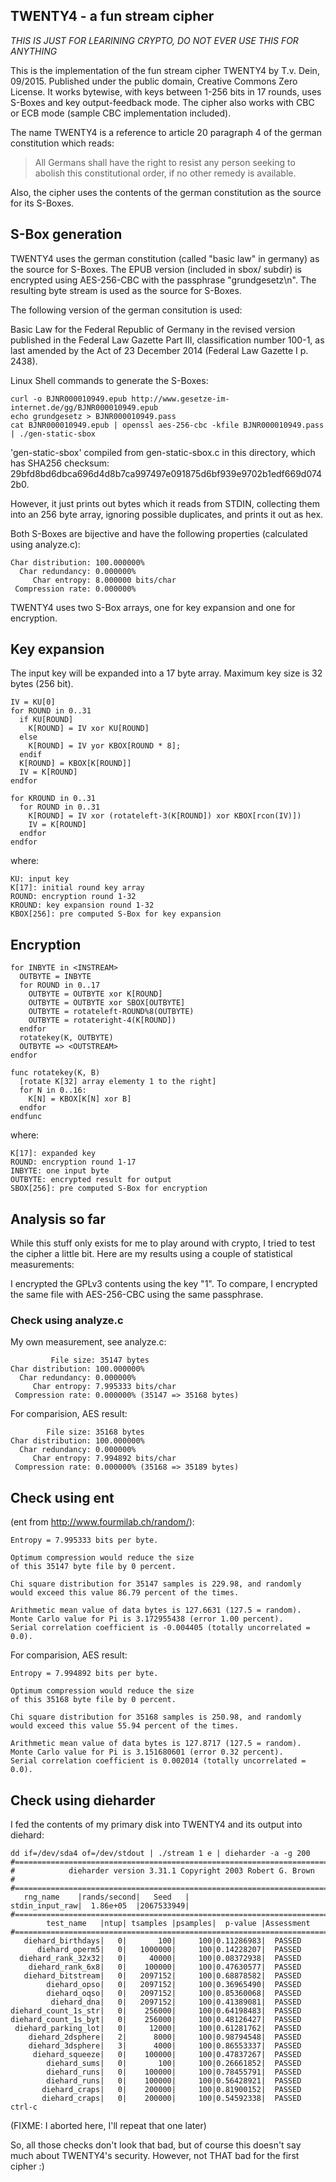 ## TWENTY4 - a fun stream cipher

*THIS IS JUST FOR LEARINING CRYPTO, DO NOT EVER USE THIS FOR ANYTHING*

This is the implementation of the fun stream cipher TWENTY4 by T.v. Dein, 09/2015.
Published under the public domain, Creative Commons Zero License. It works bytewise,
with keys between 1-256 bits in 17 rounds, uses S-Boxes and key output-feedback mode.
The cipher also works with CBC or ECB mode (sample CBC implementation included).

The name TWENTY4 is a reference to article 20 paragraph 4 of the german constitution
which reads:

> All Germans shall have  the right to resist  any person seeking to
> abolish this constitutional order, if no other remedy is available.

Also, the cipher uses the contents of the german constitution as the source for its
S-Boxes.

## S-Box generation

TWENTY4 uses the german constitution (called "basic law" in germany) as
the source for S-Boxes. The EPUB version (included in sbox/ subdir)
is encrypted using AES-256-CBC with the passphrase
"grundgesetz\n". The resulting byte stream is used as the source for
S-Boxes.

The following version of the german consitution is used:

Basic Law for the Federal Republic of Germany in the revised version
published in the Federal Law Gazette Part III, classification number
100-1, as last amended by the Act of 23 December 2014
(Federal Law Gazette I p. 2438).

Linux Shell commands to generate the S-Boxes:

    curl -o BJNR000010949.epub http://www.gesetze-im-internet.de/gg/BJNR000010949.epub
    echo grundgesetz > BJNR000010949.pass
    cat BJNR000010949.epub | openssl aes-256-cbc -kfile BJNR000010949.pass | ./gen-static-sbox

'gen-static-sbox' compiled from gen-static-sbox.c in this directory, which has SHA256
checksum: 29bfd8bd6dbca696d4d8b7ca997497e091875d6bf939e9702b1edf669d0742b0.

However, it just prints out bytes which it reads from STDIN, collecting them into an 256
byte array, ignoring possible duplicates, and prints it out as hex.

Both S-Boxes are bijective and have the following properties (calculated using analyze.c):

    Char distribution: 100.000000%
      Char redundancy: 0.000000%
         Char entropy: 8.000000 bits/char
     Compression rate: 0.000000%

TWENTY4 uses two S-Box arrays, one for key expansion and one for encryption.

## Key expansion

The input key will be expanded into a 17 byte array. Maximum key size is
32 bytes (256 bit).

    IV = KU[0]
    for ROUND in 0..31
      if KU[ROUND]
        K[ROUND] = IV xor KU[ROUND]
      else
        K[ROUND] = IV yor KBOX[ROUND * 8];
      endif
      K[ROUND] = KBOX[K[ROUND]]
      IV = K[ROUND]
    endfor
    
    for KROUND in 0..31
      for ROUND in 0..31
        K[ROUND] = IV xor (rotateleft-3(K[ROUND]) xor KBOX[rcon(IV)])
        IV = K[ROUND]
      endfor
    endfor

where:

    KU: input key
    K[17]: initial round key array
    ROUND: encryption round 1-32
    KROUND: key expansion round 1-32
    KBOX[256]: pre computed S-Box for key expansion

## Encryption

    for INBYTE in <INSTREAM>
      OUTBYTE = INBYTE
      for ROUND in 0..17
        OUTBYTE = OUTBYTE xor K[ROUND]
        OUTBYTE = OUTBYTE xor SBOX[OUTBYTE]
        OUTBYTE = rotateleft-ROUND%8(OUTBYTE)
        OUTBYTE = rotateright-4(K[ROUND])
      endfor
      rotatekey(K, OUTBYTE)
      OUTBYTE => <OUTSTREAM>
    endfor
    
    func rotatekey(K, B)
      [rotate K[32] array elementy 1 to the right]
      for N in 0..16:
        K[N] = KBOX[K[N] xor B]
      endfor
    endfunc
    

where:

    K[17]: expanded key
    ROUND: encryption round 1-17
    INBYTE: one input byte
    OUTBYTE: encrypted result for output
    SBOX[256]: pre computed S-Box for encryption


## Analysis so far

While this stuff only exists for me to play around with
crypto, I tried to test the cipher a little bit. Here are
my results using a couple of statistical measurements:

I encrypted the GPLv3 contents using the key "1". To compare,
I encrypted the same file with AES-256-CBC using the same
passphrase.


### Check using analyze.c

My own measurement, see analyze.c:

             File size: 35147 bytes
    Char distribution: 100.000000%
      Char redundancy: 0.000000%
         Char entropy: 7.995333 bits/char
     Compression rate: 0.000000% (35147 => 35168 bytes)

For comparision, AES result:

            File size: 35168 bytes
    Char distribution: 100.000000%
      Char redundancy: 0.000000%
         Char entropy: 7.994892 bits/char
     Compression rate: 0.000000% (35168 => 35189 bytes)

## Check using ent

(ent from http://www.fourmilab.ch/random/):

    Entropy = 7.995333 bits per byte.
    
    Optimum compression would reduce the size
    of this 35147 byte file by 0 percent.
    
    Chi square distribution for 35147 samples is 229.98, and randomly
    would exceed this value 86.79 percent of the times.
    
    Arithmetic mean value of data bytes is 127.6631 (127.5 = random).
    Monte Carlo value for Pi is 3.172955438 (error 1.00 percent).
    Serial correlation coefficient is -0.004405 (totally uncorrelated = 0.0).

For comparision, AES result:

    Entropy = 7.994892 bits per byte.
    
    Optimum compression would reduce the size
    of this 35168 byte file by 0 percent.
    
    Chi square distribution for 35168 samples is 250.98, and randomly
    would exceed this value 55.94 percent of the times.
    
    Arithmetic mean value of data bytes is 127.8717 (127.5 = random).
    Monte Carlo value for Pi is 3.151680601 (error 0.32 percent).
    Serial correlation coefficient is 0.002014 (totally uncorrelated = 0.0).

## Check using dieharder

I fed the contents of my primary disk into TWENTY4 and its output
into diehard:
    
    dd if=/dev/sda4 of=/dev/stdout | ./stream 1 e | dieharder -a -g 200
    #=============================================================================#
    #            dieharder version 3.31.1 Copyright 2003 Robert G. Brown          #
    #=============================================================================#
       rng_name    |rands/second|   Seed   |
    stdin_input_raw|  1.86e+05  |2067533949|
    #=============================================================================#
            test_name   |ntup| tsamples |psamples|  p-value |Assessment
    #=============================================================================#
       diehard_birthdays|   0|       100|     100|0.11286983|  PASSED  
          diehard_operm5|   0|   1000000|     100|0.14228207|  PASSED  
      diehard_rank_32x32|   0|     40000|     100|0.08372938|  PASSED  
        diehard_rank_6x8|   0|    100000|     100|0.47630577|  PASSED  
       diehard_bitstream|   0|   2097152|     100|0.68878582|  PASSED  
            diehard_opso|   0|   2097152|     100|0.36965490|  PASSED  
            diehard_oqso|   0|   2097152|     100|0.85360068|  PASSED  
             diehard_dna|   0|   2097152|     100|0.41389081|  PASSED  
    diehard_count_1s_str|   0|    256000|     100|0.64198483|  PASSED  
    diehard_count_1s_byt|   0|    256000|     100|0.48126427|  PASSED  
     diehard_parking_lot|   0|     12000|     100|0.61281762|  PASSED  
        diehard_2dsphere|   2|      8000|     100|0.98794548|  PASSED  
        diehard_3dsphere|   3|      4000|     100|0.86553337|  PASSED  
         diehard_squeeze|   0|    100000|     100|0.47837267|  PASSED  
            diehard_sums|   0|       100|     100|0.26661852|  PASSED  
            diehard_runs|   0|    100000|     100|0.78455791|  PASSED  
            diehard_runs|   0|    100000|     100|0.56428921|  PASSED  
           diehard_craps|   0|    200000|     100|0.81900152|  PASSED  
           diehard_craps|   0|    200000|     100|0.54592338|  PASSED  
    ctrl-c

(FIXME: I aborted here, I'll repeat that one later)

So, all those checks don't look that bad, but of course this doesn't
say much about TWENTY4's security. However, not THAT bad for the first cipher :)


